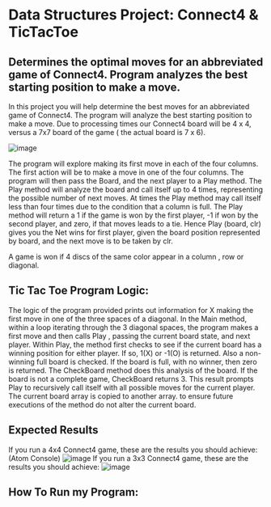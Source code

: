 # Data Structures Project: Connect4 & TicTacToe
## Determines the optimal moves for an abbreviated game of Connect4. Program analyzes the best starting position to make a move.

In this project you will help determine the best moves for an abbreviated game of Connect4. 
The program will analyze the best starting position to make a move. Due to processing times our 
Connect4 board will be 4 x 4, versus a 7x7 board of the game ( the actual board is 7 x 6).

![image](https://user-images.githubusercontent.com/22229544/64372103-1e5ca700-cff0-11e9-8d73-94e5e1b05a32.png)

The program will explore making its first move in each of the four columns. The first action will be to make a move in one of the 
four columns. The program will then pass the Board, and the next player to a Play method. The Play method will analyze the board 
and call itself up to 4 times, representing the possible number of next moves. At times the Play method may call itself less than 
four times due to the condition that a column is full. The Play method will return a 1 if the game is won by the first player, -1 
if won by the second player, and zero, if that moves leads to a tie.  Hence Play (board, clr)  gives you the Net wins for first player, 
given the board position represented by board, and the next move is to be taken by clr.

A game is won if 4 discs of the same color appear in a column , row or diagonal.

## Tic Tac Toe Program Logic:
The logic of the program provided prints out information for X making the first move in one of the three spaces of a diagonal. In the Main method, within a loop iterating through the 3 diagonal spaces, the program makes a first move and then calls Play , passing the current board state, and next player. 
Within Play, the method first checks to see if the current board has a winning position for either player. If so, 1(X)  or -1(O) is returned. Also a non-winning full board is checked. If the board is full, with no winner, then zero is returned. The CheckBoard method does this analysis of the board.
If the board is not a complete game, CheckBoard returns 3. This result prompts Play to recursively call itself with all possible moves for the current player. The current board array is copied to another array. to ensure future executions of the method do not alter the current board.

## Expected Results
If you run a 4x4 Connect4 game, these are the results you should achieve: (Atom Console)
![image](https://user-images.githubusercontent.com/22229544/64373300-95923b00-cff0-11e9-938b-30d65f8fa963.png)
If you run a 3x3 Connect4 game, these are the results you should achieve:
![image](https://user-images.githubusercontent.com/22229544/64373352-9925c200-cff0-11e9-8a23-ce8ee02475f7.png)


## How To Run my Program:
